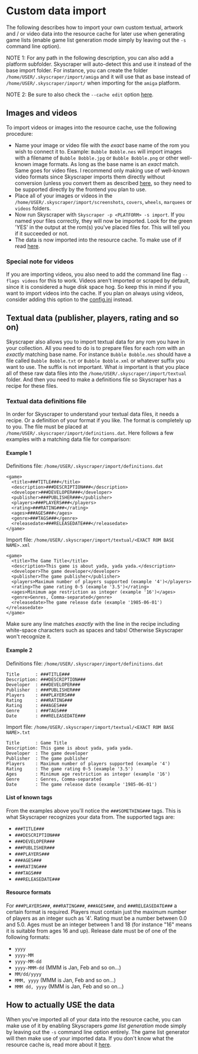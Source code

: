 # Custom data import
The following describes how to import your own custom textual, artwork and / or video data into the resource cache for later use when generating game lists (enable game list generation mode simply by leaving out the `-s` command line option).

NOTE 1: For any path in the following description, you can also add a platform subfolder. Skyscraper will auto-detect this and use it instead of the base import folder. For instance, you can create the folder `/home/USER/.skyscraper/import/amiga` and it will use that as base instead of `/home/USER/.skyscraper/import/` when importing for the `amiga` platform.

NOTE 2: Be sure to also check the `--cache edit` option [here](CLIHELP.md#--cache-editnewtype).

## Images and videos
To import videos or images into the resource cache, use the following procedure:
* Name your image or video file with the *exact* base name of the rom you wish to connect it to. Example: `Bubble Bobble.nes` will import images with a filename of `Bubble Bobble.jpg` or `Bubble Bobble.png` or other well-known image formats. As long as the base name is an *exact* match. Same goes for video files. I recommend only making use of well-known video formats since Skyscraper imports them directly without conversion (unless you convert them as described [here](CONFIGINI.md#videoconvertcommandconvertvideosh-i-o), so they need to be supported directly by the frontend you plan to use.
* Place all of your images or videos in the `/home/USER/.skyscraper/import/screenshots`, `covers`, `wheels`, `marquees` or `videos` folders.
* Now run Skyscraper with `Skyscraper -p <PLATFORM> -s import`. If you named your files correctly, they will now be imported. Look for the green 'YES' in the output at the rom(s) you've placed files for. This will tell you if it succeeded or not.
* The data is now imported into the resource cache. To make use of if read [here](#how-to-actually-use-the-data).

### Special note for videos
If you are importing videos, you also need to add the command line flag `--flags videos` for this to work. Videos aren't imported or scraped by default, since it is considered a huge disk space hog. So keep this in mind if you want to import videos into the cache. If you plan on always using videos, consider adding this option to the [config.ini](CONFIGINI.md) instead.

## Textual data (publisher, players, rating and so on)
Skyscraper also allows you to import textual data for any rom you have in your collection. All you need to do is to prepare files for each rom with an *exactly* matching base name. For instance `Bubble Bobble.nes` should have a file called `Bubble Bobble.txt` or `Bubble Bobble.xml` or whatever suffix you want to use. The suffix is not important. What *is* important is that you place all of these raw data files into the `/home/USER/.skyscraper/import/textual` folder. And then you need to make a definitions file so Skyscraper has a recipe for these files.

### Textual data definitions file
In order for Skyscraper to understand your textual data files, it needs a recipe. Or a definition of your format if you like. The format is completely up to you. The file must be placed at `/home/USER/.skyscraper/import/definitions.dat`. Here follows a few examples with a matching data file for comparison:

#### Example 1
Definitions file: `/home/USER/.skyscraper/import/definitions.dat`
```
<game>
  <title>###TITLE###</title>
  <description>###DESCRIPTION###</description>
  <developer>###DEVELOPER###</developer>
  <publisher>###PUBLISHER###</publisher>
  <players>###PLAYERS###</players>
  <rating>###RATING###</rating>
  <ages>###AGES###</ages>
  <genre>###TAGS###</genre>
  <releasedate>###RELEASEDATE###</releasedate>
</game>
```

Import file: `/home/USER/.skyscraper/import/textual/<EXACT ROM BASE NAME>.xml`
```
<game>
  <title>The Game Title</title>
  <description>This game is about yada, yada yada.</description>
  <developer>The game developer</developer>
  <publisher>The game publisher</publisher>
  <players>Maximum number of players supported (example '4')</players>
  <rating>The game rating 0-5 (example '3.5')</rating>
  <ages>Minimum age restriction as integer (example '16')</ages>
  <genre>Genres, Comma-separated</genre>
  <releasedate>The game release date (example '1985-06-01')</releasedate>
</game>

```
Make sure any line matches *exactly* with the line in the recipe including white-space characters such as spaces and tabs! Otherwise Skyscraper won't recognize it.

#### Example 2
Definitions file: `/home/USER/.skyscraper/import/definitions.dat`
```
Title      : ###TITLE###
Description: ###DESCRIPTION###
Developer  : ###DEVELOPER###
Publisher  : ###PUBLISHER###
Players    : ###PLAYERS###
Rating     : ###RATING###
Rating     : ###AGES###
Genre      : ###TAGS###
Date       : ###RELEASEDATE###
```

Import file: `/home/USER/.skyscraper/import/textual/<EXACT ROM BASE NAME>.txt`
```
Title      : Game Title
Description: This game is about yada, yada yada.
Developer  : The game developer
Publisher  : The game publisher
Players    : Maximum number of players supported (example '4')
Rating     : The game rating 0-5 (example '3.5')
Ages       : Minimum age restriction as integer (example '16')
Genre      : Genres, Comma-separated
Date       : The game release date (example '1985-06-01')
```

#### List of known tags
From the examples above you'll notice the `###SOMETHING###` tags. This is what Skyscraper recognizes your data from. The supported tags are:

* `###TITLE###`
* `###DESCRIPTION###`
* `###DEVELOPER###`
* `###PUBLISHER###`
* `###PLAYERS###`
* `###AGES###`
* `###RATING###`
* `###TAGS###`
* `###RELEASEDATE###`

#### Resource formats
For `###PLAYERS###`, `###RATING###`, `###AGES###`, and `###RELEASEDATE###` a certain format is required. Players must contain just the maximum number of players as an integer such as '4'. Rating must be a number between 0.0 and 5.0. Ages must be an integer between 1 and 18 (for instance "16" means it is suitable from ages 16 and up). Release date must be of one of the following formats:
* `yyyy`
* `yyyy-MM`
* `yyyy-MM-dd`
* `yyyy-MMM-dd` (MMM is Jan, Feb and so on...)
* `MM/dd/yyyy`
* `MMM, yyyy` (MMM is Jan, Feb and so on...)
* `MMM dd, yyyy` (MMM is Jan, Feb and so on...)

## How to actually USE the data
When you've imported all of your data into the resource cache, you can make use of it by enabling Skyscrapers *game list generation* mode simply by leaving out the `-s` command line option entirely. The game list generator will then make use of your imported data. If you don't know what the resource cache is, read more about it [here](CACHE.md).
